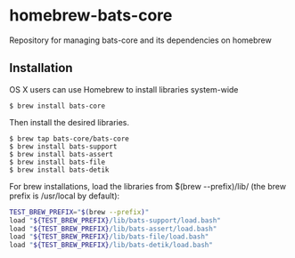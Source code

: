 # homebrew-bats-core

Repository for managing bats-core and its dependencies on homebrew

## Installation

OS X users can use Homebrew to install libraries system-wide

```
$ brew install bats-core
```
Then install the desired libraries.
```
$ brew tap bats-core/bats-core
$ brew install bats-support
$ brew install bats-assert
$ brew install bats-file
$ brew install bats-detik
```

For brew installations, load the libraries from $(brew --prefix)/lib/ (the brew prefix is /usr/local by default):

```bash
TEST_BREW_PREFIX="$(brew --prefix)"
load "${TEST_BREW_PREFIX}/lib/bats-support/load.bash"
load "${TEST_BREW_PREFIX}/lib/bats-assert/load.bash"
load "${TEST_BREW_PREFIX}/lib/bats-file/load.bash"
load "${TEST_BREW_PREFIX}/lib/bats-detik/load.bash"
```
